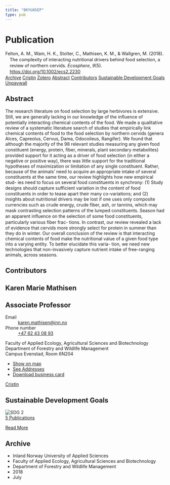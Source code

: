 ```yaml
---
title: "8KYUA5EP"
type: pub
---
```

<h1>Publication</h1>
<article id="csl-bib-container-8KYUA5EP" class="csl-bib-container">
  <div class="csl-bib-body" style="line-height: 1.35; padding-left: 1em; text-indent:-1em;">
  <div class="csl-entry">Felton, A. M., Wam, H. K., Stolter, C., Mathisen, K. M., &amp; Wallgren, M. (2018). The complexity of interacting nutritional drivers behind food selection, a review of northern cervids. <i>Ecosphere</i>, <i>9</i>(5). <a href="https://doi.org/10.1002/ecs2.2230">https://doi.org/10.1002/ecs2.2230</a></div>
</div>
  <div class="csl-bib-buttons">
    <a href="#taxonomy-article-8KYUA5EP" class="csl-bib-button">Archive</a>
    <a href="https://app.cristin.no/results/show.jsf?id=1596158" alt="Cristin URL" class="csl-bib-button">Cristin</a>
    <a href="http://zotero.org/groups/5402882/items/8KYUA5EP" alt="Zotero URL" class="csl-bib-button">Zotero</a>
    <a href="#abstract-article-8KYUA5EP" class="csl-bib-button">Abstract</a>
    <a href="#contributors-article-8KYUA5EP" class="csl-bib-button">Contributors</a>
    <a href="#sdg-article-8KYUA5EP" class="csl-bib-button">Sustainable Development Goals</a>
    <a href="https://onlinelibrary.wiley.com/doi/pdfdirect/10.1002/ecs2.2230" class="csl-bib-button">Unpaywall</a>
  </div>
  <div id="csl-bib-meta-container-8KYUA5EP"></div>
</article>
<div id="csl-bib-meta-8KYUA5EP" class="csl-bib-meta">
  <article id="abstract-article-8KYUA5EP" class="abstract-article">
    <h1>Abstract</h1>
    The research literature on food selection by large herbivores is extensive. Still, we are generally lacking in our knowledge of the inﬂuence of potentially interacting chemical contents of the food. We made a qualitative review of a systematic literature search of studies that empirically link chemical contents of food to the food selection by northern cervids (genera Alces, Capreolus, Cervus, Dama, Odocoileus, Rangifer). We found that although the majority of the 98 relevant studies measuring any given food constituent (energy, protein, ﬁber, minerals, plant secondary metabolites) provided support for it acting as a driver of food selection (in either a negative or positive way), there was little support for the traditional hypotheses of maximization or limitation of any single constituent. Rather, because of the animals’ need to acquire an appropriate intake of several constituents at the same time, our review highlights how new empirical stud- ies need to focus on several food constituents in synchrony: (1) Study designs should capture sufﬁcient variation in the content of food constituents in order to tease apart their many co-variations; and (2) insights about nutritional drivers may be lost if one uses only composite currencies such as crude energy, crude ﬁber, ash, or tannins, which may mask contrasting selection patterns of the lumped constituents. Season had an apparent inﬂuence on the selection of some food constituents, particularly various ﬁber frac- tions. In contrast, our review revealed a lack of evidence that cervids more strongly select for protein in summer than they do in winter. Our overall conclusion of the review is that interacting chemical contents of food make the nutritional value of a given food type into a varying entity. To better elucidate this varia- tion, we need new technologies that non-invasively capture nutrient intake of free-ranging animals, across seasons.
  </article>
  <article id="contributors-article-8KYUA5EP" class="contributors-article">
    <h1>Contributors</h1>
    <div class="personas"> <div class="vrtx-hinn-person-card"> <div class="photo"> <i class="lar la-user-circle missing-person"></i> </div> <div class="info"> <hgroup><h1>Karen Marie Mathisen</h1> <h2>Associate Professor</h2> </hgroup><dl> <dt>Email</dt> <dd> <a href="mailto:karen.mathisen@inn.no">karen.mathisen@inn.no</a> </dd> <dt>Phone number</dt> <dd><a href="tel:+4762430893"> +47 62 43 08 93 </a></dd> </dl> <p> Faculty of Applied Ecology, Agricultural Sciences and Biotechnology<br> Department of Forestry and Wildlife Management<br> Campus Evenstad, Room 6N204 </p> <ul class="vrtx-hinn-links"> <li><a href="https://www.google.com/maps?q=61.42516,11.07813">Show on map</a></li> <li><a href="https://www.inn.no/english/find-an-employee/karen-mathisen.html#vrtx-hinn-addresses">See Addresses</a></li> <li><a href="https://www.inn.no/english/find-an-employee/karen-mathisen.html?vrtx=vcf">Download business card</a></li> </ul> </div> </div> <a href="https://app.cristin.no/persons/show.jsf?id=328273" alt="Cristin URL" class="personas-cristin">Cristin</a> </div>
  </article>
  <article id="sdg-article-8KYUA5EP" class="sdg-article">
    <h1>Sustainable Development Goals</h1>
    <div class="sdg-container"><div id="sdg2" class="sdg"> <img src="{{< params subfolder >}}images/sdg/sdg02_en.png" class="image" alt="SDG 2"> <div class="sdg-overlay"> <a href="{{< params subfolder >}}en/archive/?sdg=2#archive" class="sdg-publication-count"><span>5</span> Publications</a> <p><a href="https://sdgs.un.org/goals/goal2" class="sdg-read-more">Read More</a></p> </div> </div></div>
  </article>
  <article id="taxonomy-article-8KYUA5EP" class="taxonomy-article">
    <h1>Archive</h1>
    <ul>
      <li>Inland Norway University of Applied Sciences</li>
      <li>Faculty of Applied Ecology, Agricultural Sciences and Biotechnology</li>
      <li>Department of Forestry and Wildlife Management</li>
      <li>2018</li>
      <li>July</li>
    </ul>
  </article>
</div>
